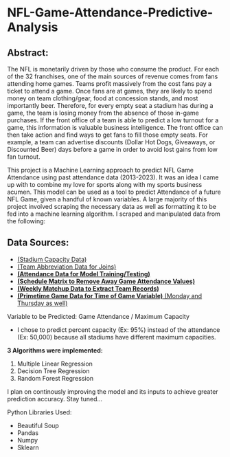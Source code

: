 # NFL-Game-Attendance-Predictive-Analysis
## **Abstract**:
The NFL is monetarily driven by those who consume the product. For each of the 32 franchises, one of the main sources of revenue comes from fans attending home games. Teams profit massively from the cost fans pay a ticket to attend a game. Once fans are at games, they are likely to spend money on team clothing/gear, food at concession stands, and most importantly beer. Therefore, for every empty seat a stadium has during a game, the team is losing money from the absence of those in-game purchases. If the front office of a team is able to predict a low turnout for a game, this information is valuable business intelligence. The front office can then take action and find ways to get fans to fill those empty seats. For example, a team can advertise discounts (Dollar Hot Dogs, Giveaways, or Discounted Beer) days before a game in order to avoid lost gains from low fan turnout.

This project is a Machine Learning approach to predict NFL Game Attendance using past attendance data (2013-2023). It was an idea I came up with to combine my love for sports along with my sports business acumen. This model can be used as a tool to predict Attendance of a future NFL Game, given a handful of known variables. A large majority of this project involved scraping the necessary data as well as formatting it to be fed into a machine learning algorithm. I scraped and manipulated data from the following:

## Data Sources:
- [(Stadium Capacity Data)](https://en.wikipedia.org/wiki/List_of_current_NFL_stadiums) 
- [(Team Abbreviation Data for Joins)](https://en.wikipedia.org/wiki/Wikipedia:WikiProject_National_Football_League/National_Football_League_team_abbreviations) 
- [**(Attendance Data for Model Training/Testing)**](https://www.pro-football-reference.com/years/2023/attendance.htm) 
- [**(Schedule Matrix to Remove Away Game Attendance Values)**](https://www.espn.com/nfl/schedulegrid/_/year/2023) 
- [**(Weekly Matchup Data to Extract Team Records)**](https://www.espn.com/nfl/scoreboard/_/week/1/year/2023/seasontype/2) 
- [**(Primetime Game Data for Time of Game Variable)** (Monday and Thursday as well)](https://www.nfl.com/schedules/sunday-night-football/2023) 

Variable to be Predicted: Game Attendance / Maximum Capacity
- I chose to predict percent capacity (Ex: 95%) instead of the attendance (Ex: 50,000) because all stadiums have different maximum capacities.

**3 Algorithms were implemented:**
1. Multiple Linear Regression
2. Decision Tree Regression
3. Random Forest Regression

I plan on continously improving the model and its inputs to achieve greater prediction accuracy. Stay tuned...

Python Libraries Used:
- Beautiful Soup
- Pandas
- Numpy
- Sklearn
